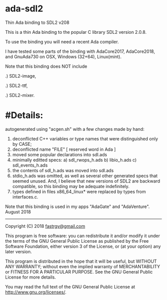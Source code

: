 # ada-sdl2
Thin Ada binding to SDL2 v208

This is a thin Ada binding to the popular C library 
SDL2 version 2.0.8.

To use the binding you will need a recent Ada compiler.

I have tested some parts of the binding with 
AdaCore2017, AdaCore2018, and GnuAda730
on OSX, Windows (32+64), Linux(mint).

Note that this binding does NOT include

.) SDL2-image,

.) SDL2-ttf,

.) SDL2-mixer.


#Details:
=============================================================
autogenerated using "acgen.sh" with a few
changes made by hand:

1) deconflicted C++ variables or type names that were 
	distinguished only by CASE;
2) deconflicted name "FILE" [ reserved word in Ada ]
3) moved some popular declarations into sdl.ads
4) minimally editted specs:
	a) sdl_rwops_h.ads
	b) libio_h.ads
	c) sdl_events_h.ads
5) the contents of sdl_h.ads was moved into sdl.ads
6) stdio_h.ads was omitted, as well as several other generated specs that seemed unused.  And, I believe that new versions of SDL2 are backward compatible, so this binding may be adequate indefinitely.
7) types defined in files x86_64_linux* were replaced by types from interfaces.c.

Note that this binding is used in my apps "AdaGate" and "AdaVenture".
August 2018

--------------------------------

 Copyright (C) 2018  <fastrgv@gmail.com>

 This program is free software: you can redistribute it and/or modify
 it under the terms of the GNU General Public License as published by
 the Free Software Foundation, either version 3 of the License, or
 (at your option) any later version.

 This program is distributed in the hope that it will be useful,
 but WITHOUT ANY WARRANTY; without even the implied warranty of
 MERCHANTABILITY or FITNESS FOR A PARTICULAR PURPOSE.  See the
 GNU General Public License for more details.

 You may read the full text of the GNU General Public License
 at <http://www.gnu.org/licenses/>.



